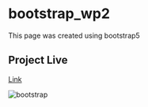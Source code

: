 # bootstrap_wp2

This page was created using bootstrap5

## Project Live
[Link](https://zlhshn.github.io/bootstrap_wp2/)


![bootstrap](./bootstrap.gif)
